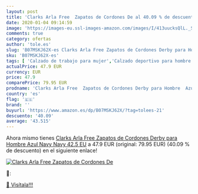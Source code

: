 ```yaml
---
layout: post
title: 'Clarks Arla Free  Zapatos de Cordones De al 40.09 % de descuento'
date: 2020-01-04 09:14:59
image: 'https://images-eu.ssl-images-amazon.com/images/I/413uucksQlL._SL400_.jpg'
comments: true
category: ofertas
author: 'tole.es'
slug: 'B07MSKJ62X-es Clarks Arla Free Zapatos de Cordones Derby para Hombre...'
sku: 'B07MSKJ62X-es'
tags: [ 'Calzado de trabajo para mujer','Calzado deportivo para hombre','Calzado sanitario y de hostelería para mujer','Chanclas y sandalias de piscina para hombre','Sandalias y chanclas para niña','Zapatillas y calzado deportivo para hombre','Zapatos','Zapatos para hombre','Zapatos para mujer','Zapatos para niñas pequeñas','Zapatos y complementos','Zuecos sanitarios y de hostelería para mujer','Zuecos y mules para hombre','zapatos', ]
actualPrice: 47.9 EUR
currency: EUR
price: 47.9
comparePrice: 79.95 EUR
prodname: 'Clarks Arla Free  Zapatos de Cordones Derby para Hombre  Azul  Navy Navy   42.5 EU'
country: 'es'
flag: '🇪🇸'
brand: ''
buyurl: 'https://www.amazon.es/dp/B07MSKJ62X/?tag=tolees-21'
descuento: '40.09'
average: '43.515'
---
```


Ahora mismo tienes [Clarks Arla Free  Zapatos de Cordones Derby para Hombre  Azul  Navy Navy   42.5 EU](https://www.amazon.es/dp/B07MSKJ62X/?tag=tolees-21) a 47.9 EUR (original: 79.95 EUR) (40.09 %  de descuento) en el siguiente enlace!

[![Clarks Arla Free  Zapatos de Cordones De](https://images-eu.ssl-images-amazon.com/images/I/413uucksQlL._SL400_.jpg)](https://www.amazon.es/dp/B07MSKJ62X/?tag=tolees-21)

🔎:


[🛒 Visítala!!!](https://www.amazon.es/dp/B07MSKJ62X/?tag=tolees-21)
